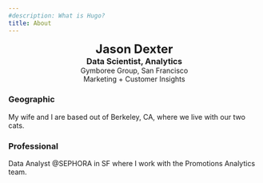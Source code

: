 ```yaml
---
#description: What is Hugo?
title: About
---
```


<p align = "center">
<strong> <font size="5">Jason Dexter </font> </strong> <br />
<strong> <font size="3"> Data Scientist, Analytics </font> </strong>  <br />
Gymboree Group, San Francisco <br />
Marketing + Customer Insights <br />
</p>


### Geographic

My wife and I are based out of Berkeley, CA, where we live with our two cats.

### Professional

Data Analyst @SEPHORA in SF where I work with the Promotions Analytics team.